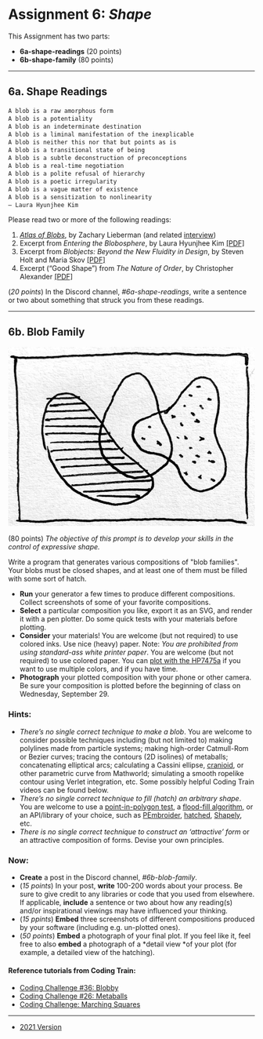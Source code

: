 # Assignment 6: *Shape*

This Assignment has two parts: 

* **6a-shape-readings** (20 points)
* **6b-shape-family** (80 points)

---

## 6a. Shape Readings

```
A blob is a raw amorphous form
A blob is a potentiality
A blob is an indeterminate destination
A blob is a liminal manifestation of the inexplicable
A blob is neither this nor that but points as is
A blob is a transitional state of being
A blob is a subtle deconstruction of preconceptions
A blob is a real-time negotiation
A blob is a polite refusal of hierarchy
A blob is a poetic irregularity
A blob is a vague matter of existence
A blob is a sensitization to nonlinearity
— Laura Hyunjhee Kim
```

Please read two or more of the following readings:

1. [*Atlas of Blobs*](https://atlasofblobs.cc/), by Zachary Lieberman (and related [interview](https://www.mplus.org.hk/en/magazine/spirit-of-blobs--artist-zachary-lieberman-in-conversation/))
2. Excerpt from *Entering the Blobosphere*, by Laura Hyunjhee Kim [[PDF]](readings/kim_blobosphere.pdf)
3. Excerpt from *Blobjects: Beyond the New Fluidity in Design*, by Steven Holt and Maria Skov [[PDF]](readings/patton_blobjects.pdf)
4. Excerpt (“Good Shape”) from *The Nature of Order*, by Christopher Alexander [[PDF]](readings/alexander_good-shape.pdf)

(*20 points*) In the Discord channel, *#6a-shape-readings*, write a sentence or two about something that struck you from these readings. 

---

## 6b. Blob Family

![shape_family.jpg](shape_family.jpg)

(80 points) *The objective of this prompt is to develop your skills in the control of expressive shape.* 

Write a program that generates various compositions of "blob families". Your blobs must be closed shapes, and at least one of them must be filled with some sort of hatch.

* **Run** your generator a few times to produce different compositions. Collect screenshots of some of your favorite compositions.
* **Select** a particular composition you like, export it as an SVG, and render it with a pen plotter. Do some quick tests with your materials before plotting. 
* **Consider** your materials! You are welcome (but not required) to use colored inks. Use nice (heavy) paper. Note: *You are prohibited from using standard-ass white printer paper*. You are welcome (but not required) to use colored paper. You can [plot with the HP7475a](https://github.com/golanlevin/DrawingWithMachines/blob/main/machines/hp7475a/README.md) if you want to use multiple colors, and if you have time.
* **Photograph** your plotted composition with your phone or other camera. Be sure your composition is plotted before the beginning of class on Wednesday, September 29.


### Hints:

* *There’s no single correct technique to make a blob*. You are welcome to consider possible techniques including (but not limited to) making polylines made from particle systems; making high-order Catmull-Rom or Bezier curves; tracing the contours (2D isolines) of metaballs; concatenating elliptical arcs; calculating a Cassini ellipse, [cranioid](https://mathworld.wolfram.com/Cranioid.html), or other parametric curve from Mathworld; simulating a smooth ropelike contour using Verlet integration, etc. Some possibly helpful Coding Train videos can be found below.
* *There’s no single correct technique to fill (hatch) an arbitrary shape*. You are welcome to use a [point-in-polygon test](https://rosettacode.org/wiki/Ray-casting_algorithm), a [flood-fill algorithm](https://rosettacode.org/wiki/Bitmap/Flood_fill), or an API/library of your choice, such as [PEmbroider](https://github.com/CreativeInquiry/PEmbroider/), [hatched](https://github.com/plottertools/hatched), [Shapely](https://shapely.readthedocs.io/en/latest/), etc.
* *There is no single correct technique to construct an ‘attractive’ form* or an attractive composition of forms. Devise your own principles.

### Now:

* **Create** a post in the Discord channel, *#6b-blob-family*.
* (*15 points*) In your post, **write** 100-200 words about your process. Be sure to give credit to any libraries or code that you used from elsewhere. If applicable, **include** a sentence or two about how any reading(s) and/or inspirational viewings may have influenced your thinking.
* (*15 ppints*) **Embed** three screenshots of different compositions produced by your software (including e.g. un-plotted ones).
* (*50 points*) **Embed** a photograph of your final plot. If you feel like it, feel free to also **embed** a photograph of a *detail view *of your plot (for example, a detailed view of the hatching).

#### Reference tutorials from Coding Train: 

* [Coding Challenge #36: Blobby](https://www.youtube.com/watch?v=rX5p-QRP6R4)
* [Coding Challenge #26: Metaballs](https://www.youtube.com/watch?v=ccYLb7cLB1I)
* [Coding Challenge: Marching Squares](https://www.youtube.com/watch?v=0ZONMNUKTfU)

--- 

* [2021 Version](https://courses.ideate.cmu.edu/60-428/f2021/offerings/5-shape/)
